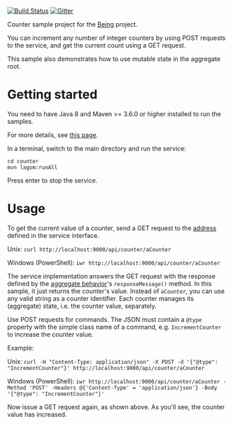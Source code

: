 [![Build Status](https://travis-ci.com/bertilmuth/being-samples.svg?branch=main)](https://travis-ci.com/bertilmuth/being-samples)
[![Gitter](https://badges.gitter.im/requirementsascode/community.svg)](https://gitter.im/requirementsascode/community?utm_source=badge&utm_medium=badge&utm_campaign=pr-badge)

Counter sample project for the [Being](https://github.com/bertilmuth/being) project.

You can increment any number of integer counters by using POST requests to the service,
and get the current count using a GET request.

This sample also demonstrates how to use mutable state in the aggregate root.

# Getting started
You need to have Java 8 and Maven >= 3.6.0 or higher installed to run the samples. 

For more details, see [this page](https://www.lagomframework.com/documentation/1.6.x/java/JavaPrereqs.html#JDK).

In a terminal, switch to the main directory and run the service:

    cd counter
    mvn lagom:runAll

Press enter to stop the service.

# Usage
To get the current value of a counter, send a GET request to the [address](https://github.com/bertilmuth/being-samples/blob/main/counter/counter-api/src/main/java/org/requirementsascode/being/counter/api/CounterService.java) defined in the service interface.

Unix: `curl http://localhost:9000/api/counter/aCounter`

Windows (PowerShell): `iwr http://localhost:9000/api/counter/aCounter`

The service implementation answers the GET request with the response
defined by the [aggregate behavior](https://github.com/bertilmuth/being-samples/blob/main/counter/counter-impl/src/main/java/org/requirementsascode/being/counter/impl/CounterBehavior.java)'s `responseMessage()` method. In this sample, it just returns the counter's value.
Instead of `aCounter`, you can use any valid string as a counter identifier.
Each counter manages its (aggregate) state, i.e. the counter value, separately.

Use POST requests for commands. The JSON must contain a `@type` property with the simple class name of a command, e.g. `IncrementCounter`
to increase the counter value.

Example:

Unix: `curl -H "Content-Type: application/json" -X POST -d '{"@type": "IncrementCounter"}' http://localhost:9000/api/counter/aCounter`

Windows (PowerShell): `iwr http://localhost:9000/api/counter/aCounter -Method 'POST' -Headers @{'Content-Type' = 'application/json'} -Body '{"@type": "IncrementCounter"}'`

Now issue a GET request again, as shown above. As you'll see, the counter value has increased.
